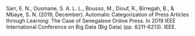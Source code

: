 Sarr, E. N., Ousmane, S. A. L. L., Bousso, M., Diouf, R., Birregah, B., & Mbaye, S. N. (2019, December). Automatic Categorization of Press Articles through Learning: The Case of Senegalese Online Press. In 2019 IEEE International Conference on Big Data (Big Data) (pp. 6211-6213). IEEE.
